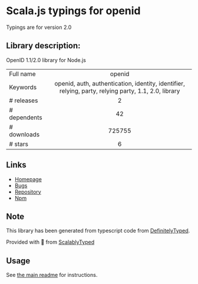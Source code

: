
# Scala.js typings for openid

Typings are for version 2.0

## Library description:
OpenID 1.1/2.0 library for Node.js

|                    |                 |
| ------------------ | :-------------: |
| Full name          | openid |
| Keywords           | openid, auth, authentication, identity, identifier, relying, party, relying party, 1.1, 2.0, library |
| # releases         | 2 |
| # dependents       | 42 |
| # downloads        | 725755 |
| # stars            | 6 |

## Links
- [Homepage](https://github.com/havard/node-openid#readme)
- [Bugs](http://github.com/havard/node-openid/issues)
- [Repository](https://github.com/havard/node-openid)
- [Npm](https://www.npmjs.com/package/openid)
    


## Note
This library has been generated from typescript code from [DefinitelyTyped](https://definitelytyped.org).

Provided with :purple_heart: from [ScalablyTyped](https://github.com/oyvindberg/ScalablyTyped)

## Usage
See [the main readme](../../readme.md) for instructions.


